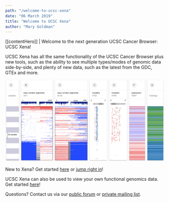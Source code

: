 ```yaml
---
path: "/welcome-to-ucsc-xena"
date: "06 March 2019"
title: "Welcome to UCSC Xena"
author: "Mary Goldman"
---
```


[[contentHero]]
| Welcome to the next generation UCSC Cancer Browser: UCSC Xena!

UCSC Xena has all the same functionality of the UCSC Cancer Browser plus new tools, such as the ability to see multiple types/modes of genomic data side-by-side, and plenty of new data, such as the latest from the GDC, GTEx and more.

![Welcome](./images/welcome-to-ucsc-xena.png)

New to Xena? Get started [here](https://xena.ghost.io/getting-started/) or [jump right in](https://xenabrowser.net/heatmap/)!

UCSC Xena can also be used to view your own functional genomics data. Get started [here](./private)!

Questions? Contact us via our [public forum](https://groups.google.com/forum/#!forum/ucsc-cancer-genomics-browser) or [private mailing list](mailto:genome-cancer@soe.ucsc.edu).
